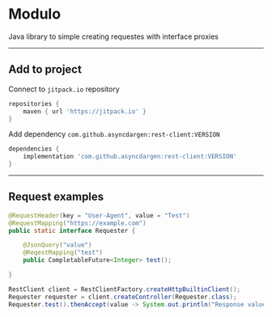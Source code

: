 # Modulo
Java library to simple creating requestes with interface proxies
___
## Add to project
Connect to `jitpack.io` repository
```groovy
repositories {
    maven { url 'https://jitpack.io' }
}
```

Add dependency `com.github.asyncdargen:rest-client:VERSION`
```groovy
dependencies {
    implementation 'com.github.asyncdargen:rest-client:VERSION'
}
```
___

## Request examples
```java
@RequestHeader(key = "User-Agent", value = "Test")
@RequestMapping("https://example.com")
public static interface Requester {

    @JsonQuery("value")
    @ReqestMapping("test")
    public CompletableFuture<Integer> test();

}
```

```java
RestClient client = RestClientFactory.createHttpBuiltinClient(); 
Requester requester = client.createController(Requester.class);
Requester.test().thenAccept(value -> System.out.println("Response value: %s".formatted(value)));

```